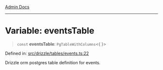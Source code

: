[Admin Docs](/)

***

# Variable: eventsTable

> `const` **eventsTable**: `PgTableWithColumns`\<\{ \}\>

Defined in: [src/drizzle/tables/events.ts:22](https://github.com/Sourya07/talawa-api/blob/3df16fa5fb47e8947dc575f048aef648ae9ebcf8/src/drizzle/tables/events.ts#L22)

Drizzle orm postgres table definition for events.
